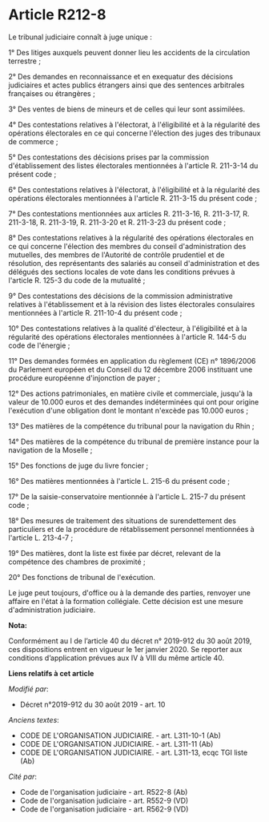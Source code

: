 # Article R212-8

Le tribunal judiciaire connaît à juge unique :

1° Des litiges auxquels peuvent donner lieu les accidents de la circulation terrestre ;

2° Des demandes en reconnaissance et en exequatur des décisions judiciaires et actes publics étrangers ainsi que des
sentences arbitrales françaises ou étrangères ;

3° Des ventes de biens de mineurs et de celles qui leur sont assimilées.

4° Des contestations relatives à l'électorat, à l'éligibilité et à la régularité des opérations électorales en ce qui
concerne l'élection des juges des tribunaux de commerce ;

5° Des contestations des décisions prises par la commission d'établissement des listes électorales mentionnées à l'article R.
211-3-14 du présent code ;

6° Des contestations relatives à l'électorat, à l'éligibilité et à la régularité des opérations électorales mentionnées à
l'article R. 211-3-15 du présent code ;

7° Des contestations mentionnées aux articles R. 211-3-16, R. 211-3-17, R. 211-3-18, R. 211-3-19, R. 211-3-20 et R. 211-3-23
du présent code ;

8° Des contestations relatives à la régularité des opérations électorales en ce qui concerne l'élection des membres du
conseil d'administration des mutuelles, des membres de l'Autorité de contrôle prudentiel et de résolution, des représentants
des salariés au conseil d'administration et des délégués des sections locales de vote dans les conditions prévues à l'article
R. 125-3 du code de la mutualité ;

9° Des contestations des décisions de la commission administrative relatives à l'établissement et à la révision des listes
électorales consulaires mentionnées à l'article R. 211-10-4 du présent code ;

10° Des contestations relatives à la qualité d'électeur, à l'éligibilité et à la régularité des opérations électorales
mentionnées à l'article R. 144-5 du code de l'énergie ;

11° Des demandes formées en application du règlement (CE) n° 1896/2006 du Parlement européen et du Conseil du 12 décembre
2006 instituant une procédure européenne d'injonction de payer ;

12° Des actions patrimoniales, en matière civile et commerciale, jusqu'à la valeur de 10.000 euros et des demandes
indéterminées qui ont pour origine l'exécution d'une obligation dont le montant n'excède pas 10.000 euros ;

13° Des matières de la compétence du tribunal pour la navigation du Rhin ;

14° Des matières de la compétence du tribunal de première instance pour la navigation de la Moselle ;

15° Des fonctions de juge du livre foncier ;

16° Des matières mentionnées à l'article L. 215-6 du présent code ;

17° De la saisie-conservatoire mentionnée à l'article L. 215-7 du présent code ;

18° Des mesures de traitement des situations de surendettement des particuliers et de la procédure de rétablissement
personnel mentionnées à l'article L. 213-4-7 ;

19° Des matières, dont la liste est fixée par décret, relevant de la compétence des chambres de proximité ;

20° Des fonctions de tribunal de l'exécution.

Le juge peut toujours, d'office ou à la demande des parties, renvoyer une affaire en l'état à la formation collégiale. Cette
décision est une mesure d'administration judiciaire.

**Nota:**

Conformément au I de l’article 40 du décret n° 2019-912 du 30 août 2019, ces dispositions entrent en vigueur le 1er janvier
2020. Se reporter aux conditions d’application prévues aux IV à VIII du même article 40.

**Liens relatifs à cet article**

_Modifié par_:

  - Décret n°2019-912 du 30 août 2019 - art. 10

_Anciens textes_:

  - CODE DE L'ORGANISATION JUDICIAIRE. - art. L311-10-1 (Ab)
  - CODE DE L'ORGANISATION JUDICIAIRE. - art. L311-11 (Ab)
  - CODE DE L'ORGANISATION JUDICIAIRE. - art. L311-13, ecqc TGI liste (Ab)

_Cité par_:

  - Code de l'organisation judiciaire - art. R522-8 (Ab)
  - Code de l'organisation judiciaire - art. R552-9 (VD)
  - Code de l'organisation judiciaire - art. R562-9 (VD)
